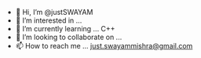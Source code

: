 - 👋 Hi, I’m @justSWAYAM
- 👀 I’m interested in ...
- 🌱 I’m currently learning ... C++
- 💞️ I’m looking to collaborate on ...
- 📫 How to reach me ... just.swayammishra@gmail.com

<!---
justSWAYAM/justSWAYAM is a ✨ special ✨ repository because its `README.md` (this file) appears on your GitHub profile.
You can click the Preview link to take a look at your changes.
--->
